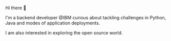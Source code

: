 Hi there 👋

I'm a backend developer @IBM curious about tackling challenges in Python, Java and modes of application deployments.

I am also interested in exploring the open source world.
